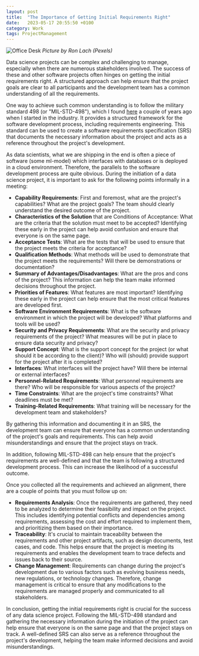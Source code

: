 ```yaml
---
layout: post
title:  "The Importance of Getting Initial Requirements Right"
date:   2023-05-17 20:55:50 +0100
category: Work
tags: ProjectManagement
---
```

![Office Desk](/images/getting-requirements-right/article-header.jpg)
*Picture by Ron Lach (Pexels)*

Data science projects can be complex and challenging to manage, especially when there are numerous stakeholders involved. The success of these and other software projects often hinges on getting the initial requirements right. A structured approach can help ensure that the project goals are clear to all participants and the development team has a common understanding of all the requirements.  
<!--more-->

One way to achieve such common understanding is to follow the military standard 498 (or "MIL-STD-498"), which I found [here][mil-std-498] a couple of years ago when I started in the industry. It provides a structured framework for the software development process, including requirements engineering. This standard can be used to create a software requirements specification (SRS) that documents the necessary information about the project and acts as a reference throughout the project's development. 
  
As data scientists, what we are shipping in the end is often a piece of software (some ml-model) which interfaces with databases or is deployed in a cloud environment. Therefore, the parallels to the software development process are quite obvious. During the initiation of a data science project, it is important to ask for the following points informally in a meeting:
  
- **Capability Requirements**: First and foremost, what are the project's capabilities? What are the project goals? The team should clearly understand the desired outcome of the project.
- **Characteristics of the Solution** that are Conditions of Acceptance: What are the criteria that the solution must meet to be accepted? Identifying these early in the project can help avoid confusion and ensure that everyone is on the same page.
- **Acceptance Tests**: What are the tests that will be used to ensure that the project meets the criteria for acceptance?
- **Qualification Methods**: What methods will be used to demonstrate that the project meets the requirements? Will there be demonstrations or documentation?
- **Summary of Advantages/Disadvantages**: What are the pros and cons of the project? This information can help the team make informed decisions throughout the project.
- **Priorities of Features**: What features are most important? Identifying these early in the project can help ensure that the most critical features are developed first.
- **Software Environment Requirements**: What is the software environment in which the project will be developed? What platforms and tools will be used?
- **Security and Privacy Requirements**: What are the security and privacy requirements of the project? What measures will be put in place to ensure data security and privacy?
- **Support Concept**: What is the support concept for the project (or what should it be according to the client)? Who will (should) provide support for the project after it is completed?
- **Interfaces**: What interfaces will the project have? Will there be internal or external interfaces?
- **Personnel-Related Requirements**: What personnel requirements are there? Who will be responsible for various aspects of the project?
- **Time Constraints**: What are the project's time constraints? What deadlines must be met?
- **Training-Related Requirements**: What training will be necessary for the development team and stakeholders?
  
By gathering this information and documenting it in an SRS, the development team can ensure that everyone has a common understanding of the project's goals and requirements. This can help avoid misunderstandings and ensure that the project stays on track.
  
In addition, following MIL-STD-498 can help ensure that the project's requirements are well-defined and that the team is following a structured development process. This can increase the likelihood of a successful outcome.
  
Once you collected all the requirements and achieved an alignment, there are a couple of points that you must follow up on:
- **Requirements Analysis**: Once the requirements are gathered, they need to be analyzed to determine their feasibility and impact on the project. This includes identifying potential conflicts and dependencies among requirements, assessing the cost and effort required to implement them, and prioritizing them based on their importance.
- **Traceability**: It's crucial to maintain traceability between the requirements and other project artifacts, such as design documents, test cases, and code. This helps ensure that the project is meeting its requirements and enables the development team to trace defects and issues back to their source.
- **Change Management**: Requirements can change during the project's development due to various factors such as evolving business needs, new regulations, or technology changes. Therefore, change management is critical to ensure that any modifications to the requirements are managed properly and communicated to all stakeholders.
  
In conclusion, getting the initial requirements right is crucial for the success of any data science project. Following the MIL-STD-498 standard and gathering the necessary information during the initiation of the project can help ensure that everyone is on the same page and that the project stays on track. A well-defined SRS can also serve as a reference throughout the project's development, helping the team make informed decisions and avoid misunderstandings.


[mil-std-498]: https://kkovacs.eu/free-project-management-template-mil-std-498/